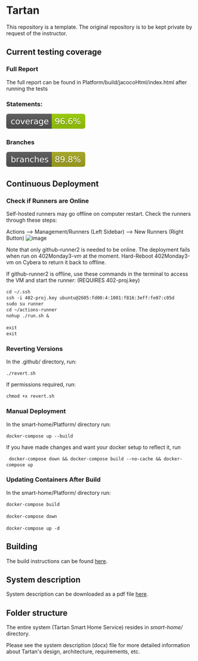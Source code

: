 # Tartan

This repository is a template. The original repository is to be kept private by request of the instructor.

## Current testing coverage
### Full Report
The full report can be found in Platform/build/jacocoHtml/index.html after running the tests
### Statements:
![Coverage](.github/badges/jacoco.svg)

### Branches
![Branches](.github/badges/branches.svg)

## Continuous Deployment
  
  ### Check if Runners are Online

  Self-hosted runners may go offline on computer restart. Check the runners through these steps:

  Actions --> Management/Runners (Left Sidebar) --> New Runners (Right Button)
  ![image](https://github.com/cmput402/group-project-402monday3/assets/73728946/df499820-7209-41c0-916d-079db9900da1)

  Note that only github-runner2 is needed to be online. The deployment fails when run on 402Monday3-vm at the moment. Hard-Reboot 402Monday3-vm on Cybera to return it back to offline.

  If github-runner2 is offline, use these commands in the terminal to access the VM and start the runner:  (REQUIRES 402-proj.key)

    cd ~/.ssh
    ssh -i 402-proj.key ubuntu@2605:fd00:4:1001:f816:3eff:fe07:c05d
    sudo su runner
    cd ~/actions-runner
    nohup ./run.sh &

    exit
    exit

  ### Reverting Versions 

  In the .github/ directory, run: 

    ./revert.sh

  If permissions required, run:

    chmod +x revert.sh

  ### Manual Deployment  

  In the smart-home/Platform/ directory run:

    docker-compose up --build

  If you have made changes and want your docker setup to reflect it, run

     docker-compose down && docker-compose build --no-cache && docker-compose up

  ### Updating Containers After Build

  In the smart-home/Platform/ directory run:

    docker-compose build

    docker-compose down

    docker-compose up -d

## Building

The build instructions can be found [here](./docs/build_instructions.md).


## System description

System description can be downloaded as a pdf file
[here](./docs/TartanSystemDescription.pdf).

## Folder structure

The entire system (Tartan Smart Home Service) resides in *smart-home/*
directory.

Please see the system description (docx) file for more detailed information
about Tartan's design, architecture, requirements, etc.
